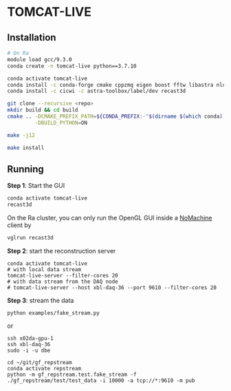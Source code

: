 # TOMCAT-LIVE

## Installation

```sh
# On Ra
module load gcc/9.3.0
conda create -n tomcat-live python==3.7.10

conda activate tomcat-live
conda install -c conda-forge cmake cppzmq eigen boost fftw libastra nlohmann_json spdlog pybind11
conda install -c cicwi -c astra-toolbox/label/dev recast3d

git clone --recursive <repo>
mkdir build && cd build
cmake .. -DCMAKE_PREFIX_PATH=${CONDA_PREFIX:-"$(dirname $(which conda))/../"} \
         -DBUILD_PYTHON=ON 

make -j12

make install
```

## Running

**Step 1**: Start the GUI 

```sh
conda activate tomcat-live
recast3d
```

On the Ra cluster, you can only run the OpenGL GUI inside a [NoMachine](https://www.psi.ch/en/photon-science-data-services/remote-interactive-access
) client by
```sh
vglrun recast3d
```
**Step 2**: start the reconstruction server

```
conda activate tomcat-live
# with local data stream
tomcat-live-server --filter-cores 20
# with data stream from the DAQ node
# tomcat-live-server --host xbl-daq-36 --port 9610 --filter-cores 20
```

**Step 3**: stream the data

```
python examples/fake_stream.py
```
or
```
ssh x02da-gpu-1
ssh xbl-daq-36
sudo -i -u dbe

cd ~/git/gf_repstream
conda activate repstream
python -m gf_repstream.test.fake_stream -f ./gf_repstream/test/test_data -i 10000 -a tcp://*:9610 -m pub
```
